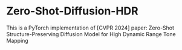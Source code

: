 # Zero-Shot-Diffusion-HDR
This is a PyTorch implementation of [CVPR 2024] paper: Zero-Shot Structure-Preserving Diffusion Model for High Dynamic Range Tone Mapping

